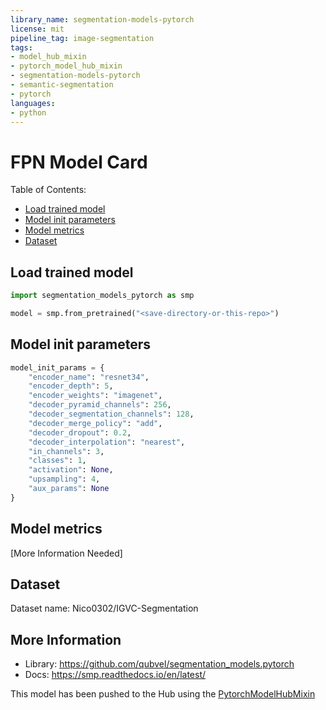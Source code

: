 ```yaml
---
library_name: segmentation-models-pytorch
license: mit
pipeline_tag: image-segmentation
tags:
- model_hub_mixin
- pytorch_model_hub_mixin
- segmentation-models-pytorch
- semantic-segmentation
- pytorch
languages:
- python
---
```

# FPN Model Card

Table of Contents:
- [Load trained model](#load-trained-model)
- [Model init parameters](#model-init-parameters)
- [Model metrics](#model-metrics)
- [Dataset](#dataset)

## Load trained model
```python
import segmentation_models_pytorch as smp

model = smp.from_pretrained("<save-directory-or-this-repo>")
```

## Model init parameters
```python
model_init_params = {
    "encoder_name": "resnet34",
    "encoder_depth": 5,
    "encoder_weights": "imagenet",
    "decoder_pyramid_channels": 256,
    "decoder_segmentation_channels": 128,
    "decoder_merge_policy": "add",
    "decoder_dropout": 0.2,
    "decoder_interpolation": "nearest",
    "in_channels": 3,
    "classes": 1,
    "activation": None,
    "upsampling": 4,
    "aux_params": None
}
```

## Model metrics
[More Information Needed]

## Dataset
Dataset name: Nico0302/IGVC-Segmentation

## More Information
- Library: https://github.com/qubvel/segmentation_models.pytorch
- Docs: https://smp.readthedocs.io/en/latest/

This model has been pushed to the Hub using the [PytorchModelHubMixin](https://huggingface.co/docs/huggingface_hub/package_reference/mixins#huggingface_hub.PyTorchModelHubMixin)